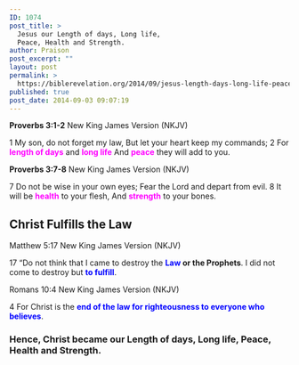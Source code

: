 ```yaml
---
ID: 1074
post_title: >
  Jesus our Length of days, Long life,
  Peace, Health and Strength.
author: Praison
post_excerpt: ""
layout: post
permalink: >
  https://biblerevelation.org/2014/09/jesus-length-days-long-life-peace-health-strength/
published: true
post_date: 2014-09-03 09:07:19
---
```

<strong>Proverbs 3:1-2</strong>
New King James Version (NKJV)

1 My son, do not forget my law,
But let your heart keep my commands;
2 For <span style="color: #ff00ff;"><strong>length of days</strong></span> and <strong><span style="color: #ff00ff;">long life</span></strong>
And <span style="color: #ff00ff;"><strong>peace</strong> </span>they will add to you.

<strong>Proverbs 3:7-8</strong>
New King James Version (NKJV)

7 Do not be wise in your own eyes;
Fear the Lord and depart from evil.
8 It will be <span style="color: #ff00ff;"><strong>health</strong> </span>to your flesh,
And <span style="color: #ff00ff;"><strong>strength</strong> </span>to your bones.
<h2>Christ Fulfills the Law</h2>
Matthew 5:17
New King James Version (NKJV)

17 “Do not think that I came to destroy the <strong><span style="color: #0000ff;">Law </span>or the Prophets</strong>. I did not come to destroy but <span style="color: #ff00ff;"><strong><span style="color: #0000ff;">to</span> <span style="color: #0000ff;">fulfill</span></strong></span>.

Romans 10:4
New King James Version (NKJV)

4 For Christ is the <span style="color: #0000ff;"><strong>end of the law for righteousness to everyone who believes</strong></span>.
<h3>Hence, Christ became our Length of days, Long life, Peace, Health and Strength.</h3>
